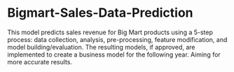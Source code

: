# Bigmart-Sales-Data-Prediction
This model predicts sales revenue for Big Mart products using a 5-step process: data collection, analysis, pre-processing, feature modification, and model building/evaluation. The resulting models, if approved, are implemented to create a business model for the following year. Aiming for more accurate results.
